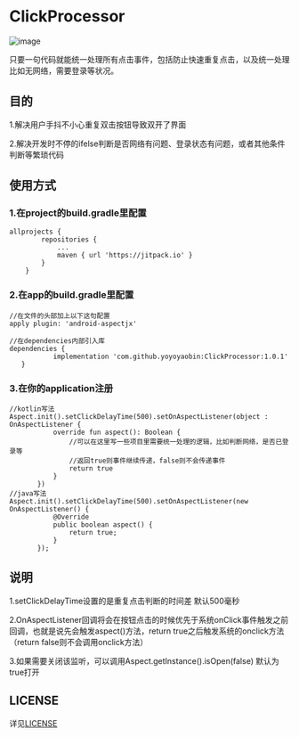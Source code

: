 # ClickProcessor
![image](https://jitpack.io/v/yoyoyaobin/ClickProcessor.svg)

只要一句代码就能统一处理所有点击事件，包括防止快速重复点击，以及统一处理比如无网络，需要登录等状况。

## 目的
1.解决用户手抖不小心重复双击按钮导致双开了界面

2.解决开发时不停的ifelse判断是否网络有问题、登录状态有问题，或者其他条件判断等繁琐代码

## 使用方式
### 1.在project的build.gradle里配置
```
allprojects {
		repositories {
			...
			maven { url 'https://jitpack.io' }
		}
	}
```
### 2.在app的build.gradle里配置
 ```
 //在文件的头部加上以下这句配置
 apply plugin: 'android-aspectjx'
 
 //在dependencies内部引入库
 dependencies {
	        implementation 'com.github.yoyoyaobin:ClickProcessor:1.0.1'
	}
 ```
 
 ### 3.在你的application注册
 ```
 //kotlin写法
Aspect.init().setClickDelayTime(500).setOnAspectListener(object : OnAspectListener {
            override fun aspect(): Boolean {
                //可以在这里写一些项目里需要统一处理的逻辑，比如判断网络，是否已登录等
                //返回true则事件继续传递，false则不会传递事件
                return true
            }
        })
 //java写法
 Aspect.init().setClickDelayTime(500).setOnAspectListener(new OnAspectListener() {
            @Override
            public boolean aspect() {
                return true;
            }
        });
 ```
 
 ## 说明
 1.setClickDelayTime设置的是重复点击判断的时间差 默认500毫秒

2.OnAspectListener回调将会在按钮点击的时候优先于系统onClick事件触发之前回调，也就是说先会触发aspect()方法，return true之后触发系统的onclick方法
 （return false则不会调用onclick方法）
 
3.如果需要关闭该监听，可以调用Aspect.getInstance().isOpen(false) 默认为true打开

## LICENSE
详见[LICENSE](https://github.com/yoyoyaobin/ClickProcessor/blob/master/LICENSE)
